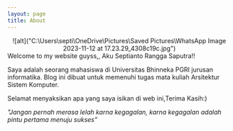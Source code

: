 ```yaml
---
layout: page
title: About
---
```


<span style="display:block;text-align:center">![alt]("C:\Users\septi\OneDrive\Pictures\Saved Pictures\WhatsApp Image 2023-11-12 at 17.23.29_4308c19c.jpg")</span>
Welcome to my website guyss,, Aku Septianto Rangga Saputra!!

Saya adalah seorang mahasiswa di Universitas Bhinneka PGRI jurusan informatika. Blog ini dibuat untuk memenuhi tugas mata kuliah Arsitektur Sistem Komputer.

Selamat menyaksikan apa yang saya isikan di web ini,Terima Kasih:)

*"Jangan pernah merasa lelah karna kegagalan, karna kegagalan adalah pintu pertama menuju sukses"*
